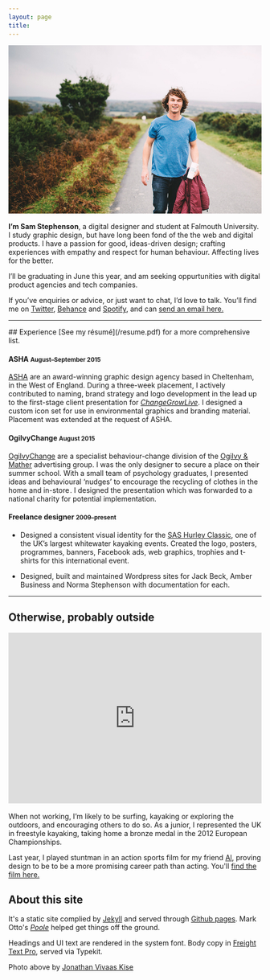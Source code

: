 ```yaml
---
layout: page
title: 
---
```


![Photo: Jonathan Vivaas Kise](/images/sam1.jpg)

**I’m Sam Stephenson**, a digital designer and student at Falmouth University. I study graphic design, but have long been fond of the the web and digital products. I have a passion for good, ideas-driven design; crafting experiences with empathy and respect for human behaviour. Affecting lives for the better.

I’ll be graduating in June this year, and am seeking oppurtunities with digital product agencies and tech companies.

If you’ve enquiries or advice, or just want to chat, I’d love to talk. You’ll find me on [Twitter](https://twitter.com/samstephenson1), [Behance](https://www.behance.net/samstephenson) and [Spotify](https://play.spotify.com/user/11120014586), and can [send an email here.](mailto:sam@stephenson.net)

<hr>
## Experience
[See my résumé](/resume.pdf) for a more comprehensive list.

#### ASHA <small>August–September 2015</small>
[ASHA](http://ashawebsite.co.uk/) are an award-winning graphic design agency based in Cheltenham, in the West of England. During a three-week placement, I actively contributed to naming, brand strategy and logo development in the lead up to the first-stage client presentation for [*ChangeGrowLive*](http://ashawebsite.co.uk/news/asha-launches-rebrand-of-recovery-charity/). I designed a custom icon set for use in environmental graphics and branding material. Placement was extended at the request of ASHA.

#### OgilvyChange <small>August 2015</small>
[OgilvyChange](http://ogilvychange.com/) are a specialist behaviour-change division of the [Ogilvy & Mather](https://ogilvy.co.uk/) advertising group. I was the only designer to secure a place on their summer school. With a small team of psychology graduates, I presented ideas and behavioural ‘nudges’ to encourage the recycling of clothes in the home and in-store . I designed the presentation which was forwarded to a national charity for potential implementation.

#### Freelance designer <small>2009–present</small>
- Designed a consistent visual identity for the [SAS Hurley Classic](https://www.facebook.com/SasHurleyClassic/?fref=ts), one of the UK’s largest whitewater kayaking events. Created the logo, posters, programmes, banners, Facebook ads, web graphics, trophies and t-shirts for this international event. 

- Designed, built and maintained Wordpress sites for Jack Beck, Amber Business and Norma Stephenson with documentation for each.

<hr>

## Otherwise, probably outside

<iframe width="100%" height="340" src="https://www.youtube.com/embed/rbn0sufuXmg?rel=0&amp;showinfo=0" frameborder="0" allowfullscreen></iframe>

When not working, I’m likely to be surfing, kayaking or exploring the outdoors, and encouraging others to do so. As a junior, I represented the UK in freestyle kayaking, taking home a bronze medal in the 2012 European Championships.

Last year, I played stuntman in an action sports film for my friend [Al](https://vimeo.com/alpleass), proving design to be to be a more promising career path than acting. You'll [find the film here.](https://vimeo.com/126584802) 

## About this site

It's a static site complied by [Jekyll](http://jekyllrb.com/) and served through [Github pages](https://pages.github.com/). Mark Otto's [*Poole*](https://github.com/poole/poole) helped get things off the ground. 

Headings and UI text are rendered in the system font. Body copy in [Freight Text Pro](https://typekit.com/fonts/freight-text-pro), served via Typekit.

Photo above by [Jonathan Vivaas Kise](http://www.jonathanvk.com/)
